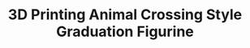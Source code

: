 ---
title:  "3D Printing Animal Crossing Style Graduation Figurine"
mathjax: true
layout: post
image: /media/graduation.png
description: "At the beginning of the pandemic, my siblings and I became obsessed with Animal Crossing. I decided to make a graduation figurine in the style of my character in the game"
---